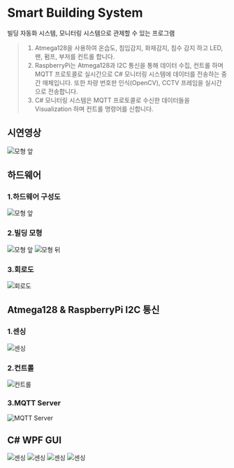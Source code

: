 # Smart Building System

빌딩 자동화 시스템, 모니터링 시스템으로 관제할 수 있는 프로그램
> 1. Atmega128을 사용하여 온습도, 침입감지, 화재감지, 침수 감지 하고 LED, 팬, 펌프, 부저를 컨트롤 합니다.
> 2. RaspberryPi는 Atmega128과 I2C 통신을 통해 데이터 수집, 컨트롤 하며 MQTT 프로토콜로 실시간으로 C# 모니터링 시스템에 데이터를 전송하는 중간 매체입니다.
>    또한 차량 번호판 인식(OpenCV), CCTV 프레임을 실시간으로 전송합니다.
> 3. C# 모니터링 시스템은 MQTT 프로토콜로 수신한 데이터들을 Visualization 하며 컨트롤 명령어를 신합니다.

## 시연영상
![모형 앞](/readmeFile/SmartBuilding_QRCode.png)

## 하드웨어
### 1.하드웨어 구성도
![모형 앞](/readmeFile/SmartBuilding_diagram.png)
### 2.빌딩 모형
![모형 앞](/readmeFile/SmartBuilding_Front.png) ![모형 뒤](/readmeFile/SmartBuilding_Back.png) 
### 3.회로도
![회로도](/readmeFile/SmartBuilding_Circuit.png)


## Atmega128 & RaspberryPi I2C 통신
### 1.센싱
![센싱](/readmeFile/SmartBuilding_i2c_Sensing.png) 
### 2.컨트롤
![컨트롤](/readmeFile/SmartBuilding_i2c_Control.png)
### 3.MQTT Server
![MQTT Server](/readmeFile/SmartBuilding_MQTT_Server.png)

## C# WPF GUI

![센싱](/readmeFile/SmartBuilding_GUI_1.png) 
![센싱](/readmeFile/SmartBuilding_GUI_2.png) 
![센싱](/readmeFile/SmartBuilding_GUI_3.png) 
![센싱](/readmeFile/SmartBuilding_GUI_4.png) 










